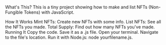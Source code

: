 What's This? This is a tiny project showing how to make and list NFTs (Non-Fungible Tokens) with JavaScript.

How It Works Mint NFTs: Create new NFTs with some info. List NFTs: See all the NFTs you made. Total Supply: Find out how many NFTs you've made. Running It Copy the code. Save it as a .js file. Open your terminal. Navigate to the file's location. Run it with Node.js: node yourfilename.js.

